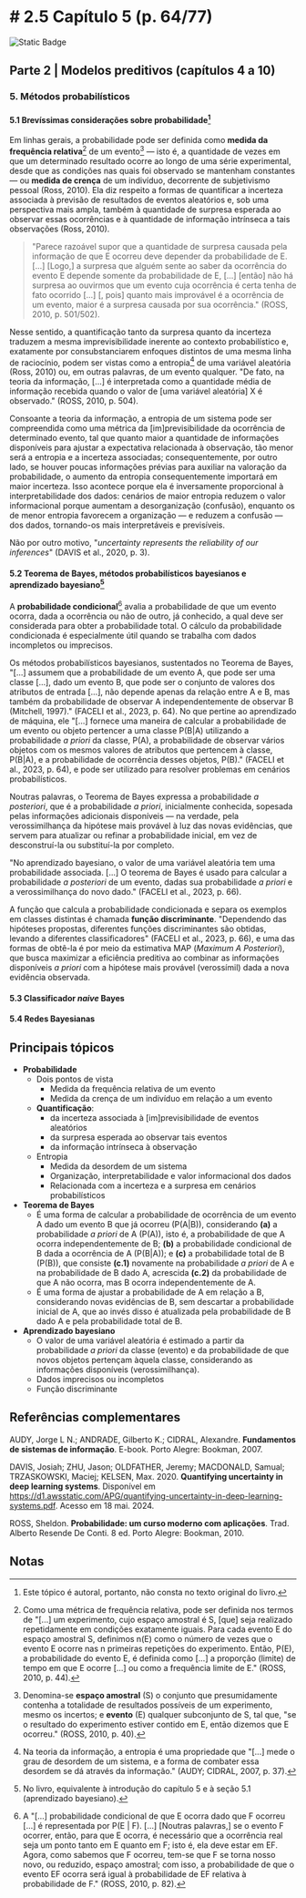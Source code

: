 # # 2.5 Capítulo 5 (p. 64/77)

![Static Badge](https://img.shields.io/badge/Status-Estudando-grey?labelColor=31A8B8)

## Parte 2 | Modelos preditivos (capítulos 4 a 10)

### 5. Métodos probabilísticos

#### 5.1 Brevíssimas considerações sobre probabilidade[^1]

Em linhas gerais, a probabilidade pode ser definida como **medida da frequência relativa**[^2] de um evento[^3] — isto é, a quantidade de vezes em que um determinado resultado ocorre ao longo de uma série experimental, desde que as condições nas quais foi observado se mantenham constantes — ou **medida de crença** de um indivíduo, decorrente de subjetivismo pessoal (Ross, 2010). Ela diz respeito a formas de quantificar a incerteza associada à previsão de resultados de eventos aleatórios e, sob uma perspectiva mais ampla, também à quantidade de surpresa esperada ao observar essas ocorrências e à quantidade de informação intrínseca a tais observações (Ross, 2010).

>"Parece razoável supor que a quantidade de surpresa causada pela informação de que E ocorreu deve depender da probabilidade de E. [...] [Logo,] a surpresa que alguém sente ao saber da ocorrência do evento E depende somente da probabilidade de E, [...] [então] não há surpresa ao ouvirmos que um evento cuja ocorrência é certa tenha de fato ocorrido [...] [, pois] quanto mais improvável é a ocorrência de um evento, maior é a surpresa causada por sua ocorrência." (ROSS, 2010, p. 501/502).

Nesse sentido, a quantificação tanto da surpresa quanto da incerteza traduzem a mesma imprevisibilidade inerente ao contexto probabilístico e, exatamente por consubstanciarem enfoques distintos de uma mesma linha de raciocínio, podem ser vistas como a entropia[^4] de uma variável aleatória (Ross, 2010) ou, em outras palavras, de um evento qualquer. "De fato, na teoria da informação, [...] é interpretada como a quantidade média de informação recebida quando o valor de [uma variável aleatória] X é observado." (ROSS, 2010, p. 504).

Consoante a teoria da informação, a entropia de um sistema pode ser compreendida como uma métrica da [im]previsibilidade da ocorrência de determinado evento, tal que quanto maior a quantidade de informações disponíveis para ajustar a expectativa relacionada à observação, tão menor será a entropia e a incerteza associadas; consequentemente, por outro lado, se houver poucas informações prévias para auxiliar na valoração da probabilidade, o aumento da entropia consequentemente importará em maior incerteza. Isso acontece porque ela é inversamente proporcional à interpretabilidade dos dados: cenários de maior entropia reduzem o valor informacional porque aumentam a desorganização (confusão), enquanto os de menor entropia favorecem a organização — e reduzem a confusão — dos dados, tornando-os mais interpretáveis e previsíveis.

Não por outro motivo, "*uncertainty represents the reliability of our inferences*" (DAVIS et al., 2020, p. 3).

#### 5.2 Teorema de Bayes, métodos probabilísticos bayesianos e aprendizado bayesiano[^5]

A **probabilidade condicional**[^6] avalia a probabilidade de que um evento ocorra, dada a ocorrência ou não de outro, já conhecido, a qual deve ser considerada para obter a probabilidade total. O cálculo da probabilidade condicionada é especialmente útil quando se trabalha com dados incompletos ou imprecisos.

Os métodos probabilísticos bayesianos, sustentados no Teorema de Bayes, "[...] assumem que a probabilidade de um evento A, que pode ser uma classe [...], dado um evento B, que pode ser o conjunto de valores dos atributos de entrada [...], não depende apenas da relação entre A e B, mas também da probabilidade de observar A independentemente de observar B (Mitchell, 1997)." (FACELI et al., 2023, p. 64). No que pertine ao aprendizado de máquina, ele "[...] fornece uma maneira de calcular a probabilidade de um evento ou objeto pertencer a uma classe P(B|A) utilizando a probabilidade *a priori* da classe, P(A), a probabilidade de observar vários objetos com os mesmos valores de atributos que pertencem à classe, P(B|A), e a probabilidade de ocorrência desses objetos, P(B)." (FACELI et al., 2023, p. 64), e pode ser utilizado para resolver problemas em cenários probabilísticos.

Noutras palavras, o Teorema de Bayes expressa a probabilidade *a posteriori*, que é a probabilidade *a priori*, inicialmente conhecida, sopesada pelas informações adicionais disponíveis — na verdade, pela verossimilhança da hipótese mais provável à luz das novas evidências, que servem para atualizar ou refinar a probabilidade inicial, em vez de desconstruí-la ou substituí-la por completo.

"No aprendizado bayesiano, o valor de uma variável aleatória tem uma probabilidade associada. [...] O teorema de Bayes é usado para calcular a probabilidade *a posteriori* de um evento, dadas sua probabilidade *a priori* e a verossimilhança do novo dado." (FACELI et al., 2023, p. 66).

A função que calcula a probabilidade condicionada e separa os exemplos em classes distintas é chamada **função discriminante**. "Dependendo das hipóteses propostas, diferentes funções discriminantes são obtidas, levando a diferentes classificadores" (FACELI et al., 2023, p. 66), e uma das formas de obtê-la é por meio da estimativa MAP (*Maximum A Posteriori*), que busca maximizar a eficiência preditiva ao combinar as informações disponíveis *a priori* com a hipótese mais provável (verossímil) dada a nova evidência observada.

#### 5.3 Classificador *naive* Bayes

#### 5.4 Redes Bayesianas

## Principais tópicos

- **Probabilidade**
  - Dois pontos de vista
    - Medida da frequência relativa de um evento
    - Medida da crença de um indivíduo em relação a um evento
  - **Quantificação**:
    - da incerteza associada à [im]previsibilidade de eventos aleatórios
    - da surpresa esperada ao observar tais eventos
    - da informação intrínseca à observação
  - Entropia
    - Medida da desordem de um sistema
    - Organização, interpretabilidade e valor informacional dos dados
    - Relacionada com a incerteza e a surpresa em cenários probabilísticos
- **Teorema de Bayes**
  - É uma forma de calcular a probabilidade de ocorrência de um evento A dado um evento B que já ocorreu (P(A|B)), considerando **(a)** a probabilidade *a priori* de A (P(A)), isto é, a probabilidade de que A ocorra independentemente de B; **(b)** a probabilidade condicional de B dada a ocorrência de A (P(B|A)); e **(c)** a probabilidade total de B (P(B)), que consiste **(c.1)** novamente na probabilidade *a priori* de A e na probabilidade de B dado A, acrescida **(c.2)** da probabilidade de que A não ocorra, mas B ocorra independentemente de A.
  - É uma forma de ajustar a probabilidade de A em relação a B, considerando novas evidências de B, sem descartar a probabilidade inicial de A, que ao invés disso é atualizada pela probabilidade de B dado A e pela probabilidade total de B.
- **Aprendizado bayesiano**
  - O valor de uma variável aleatória é estimado a partir da probabilidade *a priori* da classe (evento) e da probabilidade de que novos objetos pertençam àquela classe, considerando as informações disponíveis (verossimilhança).
  - Dados imprecisos ou incompletos
  - Função discriminante

## Referências complementares

AUDY, Jorge L N.; ANDRADE, Gilberto K.; CIDRAL, Alexandre. **Fundamentos de sistemas de informação**. E-book. Porto Alegre: Bookman, 2007.

DAVIS, Josiah; ZHU, Jason; OLDFATHER, Jeremy; MACDONALD, Samual; TRZASKOWSKI, Maciej; KELSEN, Max. 2020. **Quantifying uncertainty in deep learning systems**. Disponível em <https://d1.awsstatic.com/APG/quantifying-uncertainty-in-deep-learning-systems.pdf>. Acesso em 18 mai. 2024.

ROSS, Sheldon. **Probabilidade: um curso moderno com aplicações**. Trad. Alberto Resende De Conti. 8 ed. Porto Alegre: Bookman, 2010.

## Notas

[^1]: Este tópico é autoral, portanto, não consta no texto original do livro.

[^2]: Como uma métrica de frequência relativa, pode ser definida nos termos de "[...] um experimento, cujo espaço amostral é S, [que] seja realizado repetidamente em condições exatamente iguais. Para cada evento E do espaço amostral S, definimos n(E) como o número de vezes que o evento E ocorre nas n primeiras repetições do experimento. Então, P(E), a probabilidade do evento E, é definida como [...] a proporção (limite) de tempo em que E ocorre [...] ou como a frequência limite de E." (ROSS, 2010, p. 44).

[^3]: Denomina-se **espaço amostral** (S) o conjunto que presumidamente contenha a totalidade de resultados possíveis de um experimento, mesmo os incertos; e **evento** (E) qualquer subconjunto de S, tal que, "se o resultado do experimento estiver contido em E, então dizemos que E ocorreu." (ROSS, 2010, p. 40).

[^4]: Na teoria da informação, a entropia é uma propriedade que "[...] mede o grau de desordem de um sistema, e a forma de combater essa desordem se dá através da informação." (AUDY; CIDRAL, 2007, p. 37).

[^5]: No livro, equivalente à introdução do capítulo 5 e à seção 5.1 (aprendizado bayesiano).

[^6]: A "[...] probabilidade condicional de que E ocorra dado que F ocorreu [...] é representada por P(E | F). [...] [Noutras palavras,] se o evento F ocorrer, então, para que E ocorra, é necessário que a ocorrência real seja um ponto tanto em E quanto em F; isto é, ela deve estar em EF. Agora, como sabemos que F ocorreu, tem-se que F se torna nosso novo, ou reduzido, espaço amostral; com isso, a probabilidade de que o evento EF ocorra será igual à probabilidade de EF relativa à probabilidade de F." (ROSS, 2010, p. 82).
